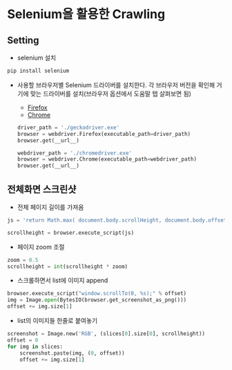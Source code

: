 # Selenium을 활용한 Crawling

## Setting

- selenium 설치

```bash
pip install selenium
```

- 사용할 브라우저별 Selenium 드라이버를 설치한다. 각 브라우저 버전을 확인해 거기에 맞는 드라이버를 설치(브라우저 옵션에서 도움말 탭 살펴보면 됨)
  - [Firefox ](<https://github.com/mozilla/geckodriver/releases>)
  - [Chrome](<https://sites.google.com/a/chromium.org/chromedriver/downloads>)

  ```python
  driver_path = './geckodriver.exe'
  browser = webdriver.Firefox(executable_path=driver_path)
  browser.get(__url__)
  
  webdriver_path = './chromedriver.exe'
  browser = webdriver.Chrome(executable_path=webdriver_path)
  browser.get(__url__)
  ```

## 전체화면 스크린샷

- 전체 페이지 길이를 가져옴

```python
js = 'return Math.max( document.body.scrollHeight, document.body.offsetHeight,  document.documentElement.clientHeight,  document.documentElement.scrollHeight,  document.documentElement.offsetHeight);'

scrollheight = browser.execute_script(js)

```

- 페이지 zoom 조절

```python
zoom = 0.5
scrollheight = int(scrollheight * zoom)
```

- 스크롤하면서 list에 이미지 append

```python
browser.execute_script("window.scrollTo(0, %s);" % offset)
img = Image.open(BytesIO(browser.get_screenshot_as_png()))
offset += img.size[1]
```



- list의 이미지들 한줄로 붙여놓기

```python
screenshot = Image.new('RGB', (slices[0].size[0], scrollheight))
offset = 0
for img in slices:
    screenshot.paste(img, (0, offset))
    offset += img.size[1]
```

